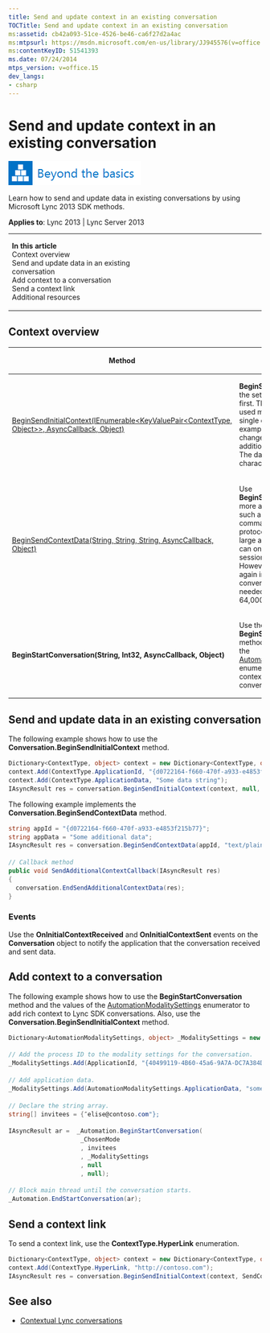 ```yaml
---
title: Send and update context in an existing conversation
TOCTitle: Send and update context in an existing conversation
ms:assetid: cb42a093-51ce-4526-be46-ca6f27d2a4ac
ms:mtpsurl: https://msdn.microsoft.com/en-us/library/JJ945576(v=office.15)
ms:contentKeyID: 51541393
ms.date: 07/24/2014
mtps_version: v=office.15
dev_langs:
- csharp
---
```


# Send and update context in an existing conversation

![Beyond the basics topic](images/JJ937254.mod_icon_beyondbasics_long(Office.15).png "Beyond the basics topic")

Learn how to send and update data in existing conversations by using Microsoft Lync 2013 SDK methods.



**Applies to**: Lync 2013 | Lync Server 2013

<table>
<colgroup>
<col style="width: 50%" />
<col style="width: 50%" />
</colgroup>
<tbody>
<tr class="odd">
<td><p><strong>In this article</strong><br />
Context overview<br />
Send and update data in an existing conversation<br />
Add context to a conversation<br />
Send a context link<br />
Additional resources</p></td>
<td><p></p></td>
</tr>
</tbody>
</table>

## Context overview

<table>
<colgroup>
<col style="width: 50%" />
<col style="width: 50%" />
</colgroup>
<thead>
<tr class="header">
<th><p>Method</p></th>
<th><p>Description</p></th>
</tr>
</thead>
<tbody>
<tr class="odd">
<td><p><a href="https://msdn.microsoft.com/en-us/library/jj275891(v=office.15)">BeginSendInitialContext(IEnumerable&lt;KeyValuePair&lt;ContextType, Object&gt;&gt;, AsyncCallback, Object)</a></p></td>
<td><p><strong>BeginSendInitialContext</strong> is the setup method. Call it first. This method can be used multiple times in a single conversation, for example, if there is a change in subject and additional data is needed. The data limit is 2,000 characters.</p></td>
</tr>
<tr class="even">
<td><p><a href="https://msdn.microsoft.com/en-us/library/jj278336(v=office.15)">BeginSendContextData(String, String, String, AsyncCallback, Object)</a></p></td>
<td><p>Use <strong>BeginSendContextData</strong> for more advanced scenarios, such as implementing a command and response protocol, or exchanging large amounts of data. It can only be used after a session is established. However, it can be used again in an existing conversation as often as needed. The data limit is 64,000 characters.</p></td>
</tr>
<tr class="odd">
<td><p><strong>BeginStartConversation(String, Int32, AsyncCallback, Object)</strong></p></td>
<td><p>Use the <strong>BeginStartConversation</strong> method and the values of the <a href="https://msdn.microsoft.com/en-us/library/jj276319(v=office.15)">AutomationModalitySettings</a> enumerator to add rich context to Lync SDK conversations.</p></td>
</tr>
</tbody>
</table>

## Send and update data in an existing conversation

The following example shows how to use the **Conversation.BeginSendInitialContext** method.

```csharp
Dictionary<ContextType, object> context = new Dictionary<ContextType, object>();
context.Add(ContextType.ApplicationId, "{d0722164-f660-470f-a933-e4853f215b77}");
context.Add(ContextType.ApplicationData, "Some data string");
IAsyncResult res = conversation.BeginSendInitialContext(context, null, null);
```

The following example implements the **Conversation.BeginSendContextData** method.

```csharp
string appId = "{d0722164-f660-470f-a933-e4853f215b77}";
string appData = "Some additional data";
IAsyncResult res = conversation.BeginSendContextData(appId, "text/plain", appData, SendAdditionalContextCallback, null);

// Callback method
public void SendAdditionalContextCallback(IAsyncResult res)
{
  conversation.EndSendAdditionalContextData(res);
}
```

### Events

Use the **OnInitialContextReceived** and **OnInitialContextSent** events on the **Conversation** object to notify the application that the conversation received and sent data.

## Add context to a conversation

The following example shows how to use the **BeginStartConversation** method and the values of the [AutomationModalitySettings](https://msdn.microsoft.com/en-us/library/jj276319\(v=office.15\)) enumerator to add rich context to Lync SDK conversations. Also, use the **Conversation.BeginSendInitialContext** method.

```csharp
Dictionary<AutomationModalitySettings, object> _ModalitySettings = new Dictionary<AutomationModalitySettings, object>(); 

// Add the process ID to the modality settings for the conversation.
_ModalitySettings.Add(ApplicationId, "{40499119-4B60-45a6-9A7A-DC7A384D5670}";

// Add application data.
_ModalitySettings.Add(AutomationModalitySettings.ApplicationData, "some application data with you.");

// Declare the string array.
string[] invitees = {″elise@contoso.com"};

IAsyncResult ar =  _Automation.BeginStartConversation(
                    _ChosenMode
                    , invitees
                    , _ModalitySettings
                    , null
                    , null);

// Block main thread until the conversation starts.
_Automation.EndStartConversation(ar);
```

## Send a context link

To send a context link, use the **ContextType.HyperLink** enumeration.

```csharp
Dictionary<ContextType, object> context = new Dictionary<ContextType, object>();
context.Add(ContextType.HyperLink, "http://contoso.com");
IAsyncResult res = conversation.BeginSendInitialContext(context, SendContextCallback, null);
```

## See also

  - [Contextual Lync conversations](contextual-lync-conversations.md)

